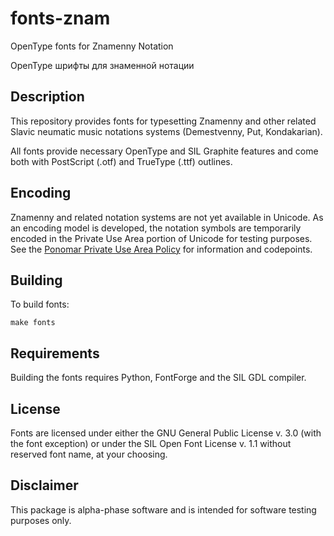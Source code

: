 # fonts-znam
OpenType fonts for Znamenny Notation

OpenType шрифты для знаменной нотации

## Description

This repository provides fonts for typesetting Znamenny and other related
Slavic neumatic music notations systems (Demestvenny, Put, Kondakarian).

All fonts provide necessary OpenType and SIL Graphite features and come
both with PostScript (.otf) and TrueType (.ttf) outlines.

## Encoding

Znamenny and related notation systems are not yet available in Unicode.
As an encoding model is developed, the notation symbols are temporarily
encoded in the Private Use Area portion of Unicode for testing purposes.
See the [Ponomar Private Use Area Policy](http://www.ponomar.net/files/pua_policy.pdf)
for information and codepoints.

## Building

To build fonts:

```
make fonts
```
## Requirements

Building the fonts requires Python, FontForge and the SIL GDL compiler.

## License

Fonts are licensed under either the GNU General Public License v. 3.0
(with the font exception) or under the SIL Open Font License v. 1.1
without reserved font name, at your choosing.

## Disclaimer

This package is alpha-phase software and is intended for
software testing purposes only.

